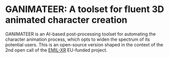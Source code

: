 # GANIMATEER: A toolset for fluent 3D animated character creation

GANIMATEER is an AI-based post-processing toolset for automating the character animation process, which opts to widen the spectrum of its potential users. This is an open-source version shaped in the context of the 2nd open call of the [EMIL-XR](https://emil-xr.eu/) EU-funded project.
